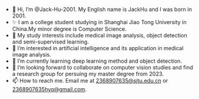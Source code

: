 - 👋 Hi, I’m @Jack-Hu-2001. My English name is JackHu and I was born in 2001.
- ✨ I am a college student studying in Shanghai Jiao Tong University in China.My minor degree is Computer Science.
- 🌱 My study interests include medical image analysis, object detection and semi-supervised learning.
- 👀 I’m interested in artificial intelligence and its application in medical image analysis.
- 🌱 I’m currently learning deep learning method and object detection.
- 💞️ I’m looking forward to collaborate on computer vision studies and find a research group for persuing my master degree from 2023.
- 📫 How to reach me. Email me at 2368907635@sjtu.edu.cn or 2368907635hyq@gmail.com.


<!---
Jack-Hu-2001/Jack-Hu-2001 is a ✨ special ✨ repository because its `README.md` (this file) appears on your GitHub profile.
You can click the Preview link to take a look at your changes.
--->
